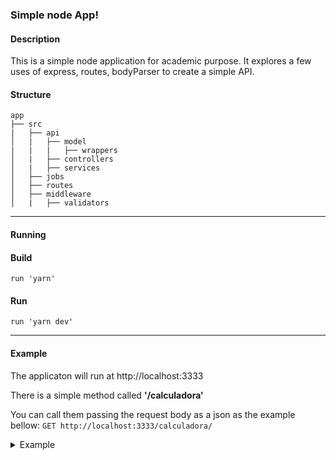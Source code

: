 ### Simple node App!

#### Description

This is a simple node application for academic purpose. It explores a few uses of express, routes, bodyParser to create a simple API.

#### Structure
```
app
├── src
|   ├── api
│   |	├── model
|	|	|	├── wrappers
│   |	├── controllers
│   |	├── services
│   ├── jobs
│   ├── routes
│   ├── middleware
│   |	├── validators

```
------

#### Running

#### Build 

`run 'yarn'`

#### Run

`run 'yarn dev'`

------
#### Example
The applicaton will run at http://localhost:3333

There is a simple method called **'/calculadora'**

You can call them passing the request body as a json as the example bellow:
```GET http://localhost:3333/calculadora/```

<details><summary>Example</summary>
<p>

```json
{
	"numero1": 1,
	"numero2": 1,
	"operacao": "+"
}
```

**numero1** is a required attribute

**numero2** is a required attribute and need to be greater than zero

**operacao** is a required attribute

</p>
</details>
